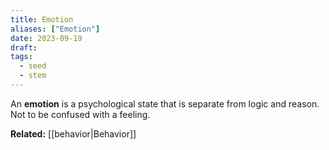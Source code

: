 ```yaml
---
title: Emotion
aliases: ["Emotion"]
date: 2023-09-19
draft:
tags:
  - seed
  - stem
---
```


An **emotion** is a psychological state that is separate from logic and reason. Not to be confused with a feeling.

**Related:** [[behavior|Behavior]]